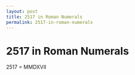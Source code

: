 ```yaml
---
layout: post
title: 2517 in Roman Numerals
permalink: 2517-in-roman-numerals
---
```


# 2517 in Roman Numerals

2517 = MMDXVII
